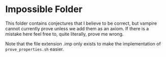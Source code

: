 # Impossible Folder
This folder contains conjectures that I believe to be correct, but vampire cannot currently prove unless we add them as an axiom. If there is a mistake here feel free to, quite literally, prove me wrong.

Note that the file extension .imp only exists to make the implementation of `prove_properties.sh` easier.